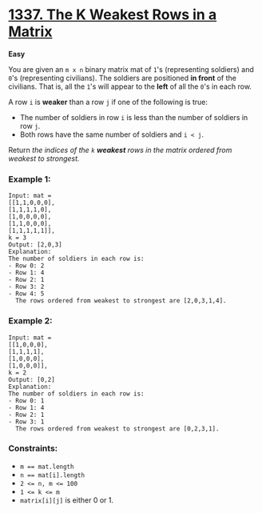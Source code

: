 # [1337. The K Weakest Rows in a Matrix](https://leetcode.com/problems/the-k-weakest-rows-in-a-matrix/)
**Easy**

You are given an `m x n` binary matrix mat of `1`'s (representing soldiers) and `0`'s (representing civilians). The soldiers are positioned **in front** of the civilians. That is, all the `1`'s will appear to the **left** of all the `0`'s in each row.

A row `i` is **weaker** than a row `j` if one of the following is true:
* The number of soldiers in row `i` is less than the number of soldiers in row `j`.
* Both rows have the same number of soldiers and `i < j`.

Return *the indices of the `k` **weakest** rows in the matrix ordered from weakest to strongest.*



### Example 1:
```
Input: mat =
[[1,1,0,0,0],
[1,1,1,1,0],
[1,0,0,0,0],
[1,1,0,0,0],
[1,1,1,1,1]],
k = 3
Output: [2,0,3]
Explanation:
The number of soldiers in each row is:
- Row 0: 2
- Row 1: 4
- Row 2: 1
- Row 3: 2
- Row 4: 5
  The rows ordered from weakest to strongest are [2,0,3,1,4].
```

### Example 2:
```
Input: mat =
[[1,0,0,0],
[1,1,1,1],
[1,0,0,0],
[1,0,0,0]],
k = 2
Output: [0,2]
Explanation:
The number of soldiers in each row is:
- Row 0: 1
- Row 1: 4
- Row 2: 1
- Row 3: 1
  The rows ordered from weakest to strongest are [0,2,3,1].
```

### Constraints:
* `m == mat.length`
* `n == mat[i].length`
* `2 <= n, m <= 100`
* `1 <= k <= m`
* `matrix[i][j]` is either 0 or 1.
